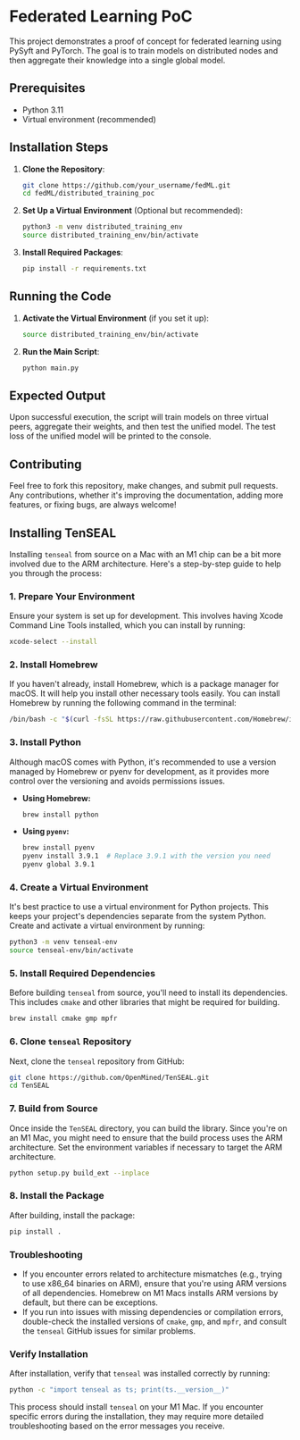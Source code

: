

# Federated Learning PoC

This project demonstrates a proof of concept for federated learning using PySyft and PyTorch. The goal is to train models on distributed nodes and then aggregate their knowledge into a single global model.

## Prerequisites

- Python 3.11
- Virtual environment (recommended)

## Installation Steps

1. **Clone the Repository**:
   ```bash
   git clone https://github.com/your_username/fedML.git
   cd fedML/distributed_training_poc
   ```

2. **Set Up a Virtual Environment** (Optional but recommended):
   ```bash
   python3 -m venv distributed_training_env
   source distributed_training_env/bin/activate
   ```

3. **Install Required Packages**:
   ```bash
   pip install -r requirements.txt
   ```

## Running the Code

1. **Activate the Virtual Environment** (if you set it up):
   ```bash
   source distributed_training_env/bin/activate
   ```

2. **Run the Main Script**:
   ```bash
   python main.py
   ```

## Expected Output

Upon successful execution, the script will train models on three virtual peers, aggregate their weights, and then test the unified model. The test loss of the unified model will be printed to the console.

## Contributing

Feel free to fork this repository, make changes, and submit pull requests. Any contributions, whether it's improving the documentation, adding more features, or fixing bugs, are always welcome!

## Installing TenSEAL

Installing `tenseal` from source on a Mac with an M1 chip can be a bit more involved due to the ARM architecture. Here's a step-by-step guide to help you through the process:

### 1. Prepare Your Environment

Ensure your system is set up for development. This involves having Xcode Command Line Tools installed, which you can install by running:

```sh
xcode-select --install
```

### 2. Install Homebrew

If you haven't already, install Homebrew, which is a package manager for macOS. It will help you install other necessary tools easily. You can install Homebrew by running the following command in the terminal:

```sh
/bin/bash -c "$(curl -fsSL https://raw.githubusercontent.com/Homebrew/install/HEAD/install.sh)"
```

### 3. Install Python

Although macOS comes with Python, it's recommended to use a version managed by Homebrew or pyenv for development, as it provides more control over the versioning and avoids permissions issues.

- **Using Homebrew:**

  ```sh
  brew install python
  ```

- **Using `pyenv`:**

  ```sh
  brew install pyenv
  pyenv install 3.9.1  # Replace 3.9.1 with the version you need
  pyenv global 3.9.1
  ```

### 4. Create a Virtual Environment

It's best practice to use a virtual environment for Python projects. This keeps your project's dependencies separate from the system Python. Create and activate a virtual environment by running:

```sh
python3 -m venv tenseal-env
source tenseal-env/bin/activate
```

### 5. Install Required Dependencies

Before building `tenseal` from source, you'll need to install its dependencies. This includes `cmake` and other libraries that might be required for building.

```sh
brew install cmake gmp mpfr
```

### 6. Clone `tenseal` Repository

Next, clone the `tenseal` repository from GitHub:

```sh
git clone https://github.com/OpenMined/TenSEAL.git
cd TenSEAL
```

### 7. Build from Source

Once inside the `TenSEAL` directory, you can build the library. Since you're on an M1 Mac, you might need to ensure that the build process uses the ARM architecture. Set the environment variables if necessary to target the ARM architecture.

```sh
python setup.py build_ext --inplace
```

### 8. Install the Package

After building, install the package:

```sh
pip install .
```

### Troubleshooting

- If you encounter errors related to architecture mismatches (e.g., trying to use x86_64 binaries on ARM), ensure that you're using ARM versions of all dependencies. Homebrew on M1 Macs installs ARM versions by default, but there can be exceptions.
- If you run into issues with missing dependencies or compilation errors, double-check the installed versions of `cmake`, `gmp`, and `mpfr`, and consult the `tenseal` GitHub issues for similar problems.

### Verify Installation

After installation, verify that `tenseal` was installed correctly by running:

```sh
python -c "import tenseal as ts; print(ts.__version__)"
```

This process should install `tenseal` on your M1 Mac. If you encounter specific errors during the installation, they may require more detailed troubleshooting based on the error messages you receive.